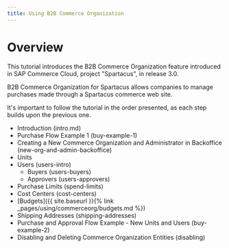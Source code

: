 ```yaml
---
title: Using B2B Commerce Organization
---
```


# Overview

This tutorial introduces the B2B Commerce Organization feature introduced in SAP Commerce Cloud, project "Spartacus", in release 3.0. 

B2B Commerce Organization for Spartacus allows companies to manage purchases made through a Spartacus commerce web site. 

It's important to follow the tutorial in the order presented, as each step builds upon the previous one.

- Introduction (intro.md)
- Purchase Flow Example 1 (buy-example-1)
- Creating a New Commerce Organization and Administrator in Backoffice (new-org-and-admin-backoffice)
- Units
- Users (users-intro)
  - Buyers (users-buyers)
  - Approvers (users-approvers)
- Purchase Limits (spend-limits)
- Cost Centers (cost-centers)
- [Budgets]({{ site.baseurl }}{% link _pages/using/commerceorg/budgets.md %})
- Shipping Addresses (shipping-addresses)
- Purchase and Approval Flow Example - New Units and Users (buy-example-2)
- Disabling and Deleting Commerce Organization Entities (disabling)